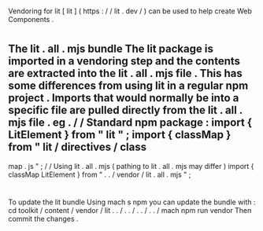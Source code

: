 #
Vendoring
for
lit
[
lit
]
(
https
:
/
/
lit
.
dev
/
)
can
be
used
to
help
create
Web
Components
.
#
#
The
lit
.
all
.
mjs
bundle
The
lit
package
is
imported
in
a
vendoring
step
and
the
contents
are
extracted
into
the
lit
.
all
.
mjs
file
.
This
has
some
differences
from
using
lit
in
a
regular
npm
project
.
Imports
that
would
normally
be
into
a
specific
file
are
pulled
directly
from
the
lit
.
all
.
mjs
file
.
eg
.
/
/
Standard
npm
package
:
import
{
LitElement
}
from
"
lit
"
;
import
{
classMap
}
from
"
lit
/
directives
/
class
-
map
.
js
"
;
/
/
Using
lit
.
all
.
mjs
(
pathing
to
lit
.
all
.
mjs
may
differ
)
import
{
classMap
LitElement
}
from
"
.
.
/
vendor
/
lit
.
all
.
mjs
"
;
#
#
To
update
the
lit
bundle
Using
mach
s
npm
you
can
update
the
bundle
with
:
cd
toolkit
/
content
/
vendor
/
lit
.
.
/
.
.
/
.
.
/
.
.
/
mach
npm
run
vendor
Then
commit
the
changes
.
